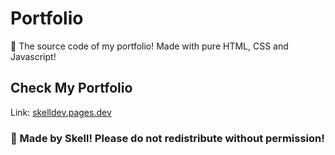 # Portfolio
🎊 The source code of my portfolio! 
Made with pure HTML, CSS and Javascript!

## Check My Portfolio
Link: [skelldev.pages.dev](https://skelldev.pages.dev/)

### 🧡 Made by Skell! Please do not redistribute without permission!
